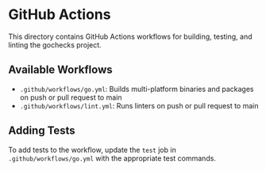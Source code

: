 



# GitHub Actions

This directory contains GitHub Actions workflows for building, testing, and linting the gochecks project.

## Available Workflows

- `.github/workflows/go.yml`: Builds multi-platform binaries and packages on push or pull request to main
- `.github/workflows/lint.yml`: Runs linters on push or pull request to main

## Adding Tests

To add tests to the workflow, update the `test` job in `.github/workflows/go.yml` with the appropriate test commands.

